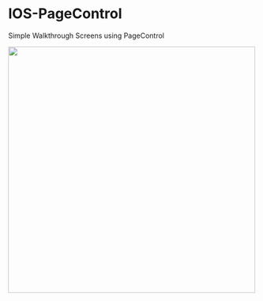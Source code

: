 # IOS-PageControl
Simple Walkthrough Screens using PageControl

<img src="https://github.com/MaorS/IOS-PageControl/blob/master/demo.gif" height="500">
